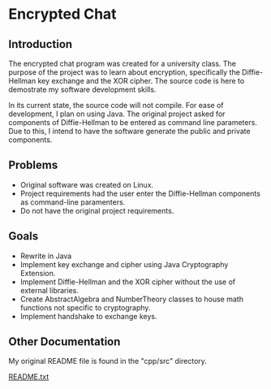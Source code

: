 # Encrypted Chat
## Introduction

The encrypted chat program was created for a university class. The purpose of the project was to learn about encryption, specifically the Diffie-Hellman key exchange and the XOR cipher. The source code is here to demostrate my software development skills.

In its current state, the source code will not compile. For ease of development, I plan on using Java. The original project asked for components of Diffie-Hellman to be entered as command line parameters. Due to this, I intend to have the software generate the public and private components.

## Problems
* Original software was created on Linux.
* Project requirements had the user enter the Diffie-Hellman components as command-line paramenters.
* Do not have the original project requirements.

## Goals
* Rewrite in Java
* Implement key exchange and cipher using Java Cryptography Extension.
* Implement Diffie-Hellman and the XOR cipher without the use of external libraries.
* Create AbstractAlgebra and NumberTheory classes to house math functions not specific to cryptography.
* Implement handshake to exchange keys.

## Other Documentation

My original README file is found in the "cpp/src" directory.

[README.txt](cpp/src/fs_Readme.txt)